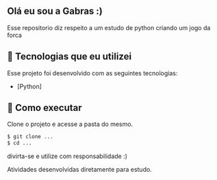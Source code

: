 ## Olá eu sou a Gabras :)
Esse repositorio diz respeito a um estudo de python criando um jogo da forca

## 🧪 Tecnologias que eu utilizei

Esse projeto foi desenvolvido com as seguintes tecnologias:
- [Python]


## 🚀 Como executar

Clone o projeto e acesse a pasta do mesmo.

```bash
$ git clone ...
$ cd ...
```

divirta-se e utilize com responsabilidade :)

Atividades desenvolvidas diretamente para estudo.
